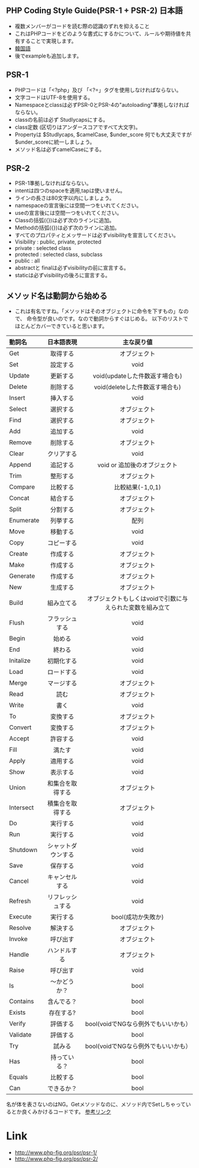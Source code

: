 ## PHP Coding Style Guide(PSR-1 + PSR-2) 日本語
- 複数メンバーがコードを読む際の認識のずれを抑えること
- これはPHPコードをどのような書式にするかについて、ルールや期待値を共有することで実現します。
- [韓国語](https://github.com/BoomLEE/document/blob/master/README.md)
- 後でexampleも追加します。

## PSR-1
- PHPコードは「<?php」及び 「<?=」タグを使用しなければならない。
- 文字コードはUTF-8を使用する。
- Namespaceとclassは必ずPSR-0とPSR-4の"autoloading"準拠しなければならない。
- classの名前は必ず Studlycapsにする。
- class定数 (区切りはアンダースコアですべて大文字)。
- Propertyは $Studlycaps, $camelCase, $under_score
   何でも大丈夫ですが $under_scoreに統一しましょう。
- メソッド名は必ずcamelCaseにする。


## PSR-2
- PSR-1準拠しなければならない。
- intentは四つのspaceを適用,tapは使いません。
- ラインの長さは80文字以内にしましょう。
- namespaceの宣言後には空間一つをいれてください。
- useの宣言後には空間一つをいれてください。
- Classの括弧({})は必ず次のラインに追加。
- Methodの括弧({})は必ず次のラインに追加。
- すべてのプロパティとメッサードは必ずvisibilityを宣言してください。
 - Visibility : public, private, protected
  - private : selected class
  - protected : selected class, subclass
  - public  : all
- abstractと finalは必ずvisibilityの前に宣言する。
- staticは必ずvisibilityの後ろに宣言する。

## メソッド名は動詞から始める
- これは有名ですね。「メソッドはそのオブジェクトに命令を下すもの」なので、
命令型が良いのです。なので動詞からすぐはじめる。
以下のリストでほとんどカバーできていると思います。

|動詞名|日本語表現|主な戻り値|
|:-----|:--------:|:---------:|
|Get|取得する|オブジェクト|
|Set|設定する|void|
|Update|更新する|void(updateした件数返す場合も)|
|Delete|削除する|void(deleteした件数返す場合も)|
|Insert|挿入する|void|
|Select|選択する|オブジェクト|
|Find|選択する|オブジェクト|
|Add|追加する|void|
|Remove|削除する|オブジェクト|
|Clear|クリアする|void|
|Append|追記する|void or 追加後のオブジェクト|
|Trim|整形する|オブジェクト|
|Compare|比較する|比較結果(-1,0,1)|
|Concat|結合する|オブジェクト|
|Split|分割する|オブジェクト|
|Enumerate|列挙する|配列|
|Move|移動する|void|
|Copy|コピーする|void|
|Create|作成する|オブジェクト|
|Make|作成する|オブジェクト|
|Generate|作成する|オブジェクト|
|New|生成する|オブジェクト|
|Build|組み立てる|オブジェクトもしくはvoidで引数に与えられた変数を組み立て|
|Flush|フラッシュする|void|
|Begin|始める|void|
|End|終わる|void|
|Initalize|初期化する|void|
|Load|ロードする|void|
|Merge|マージする|オブジェクト|
|Read|読む|オブジェクト|
|Write|書く|void|
|To|変換する|オブジェクト|
|Convert|変換する|オブジェクト|
|Accept|許容する|void|
|Fill|満たす|void|
|Apply|適用する|void|
|Show|表示する|void|
|Union|和集合を取得する|オブジェクト|
|Intersect|積集合を取得する|オブジェクト|
|Do|実行する|void|
|Run|実行する|void|
|Shutdown|シャットダウンする|void|
|Save|保存する|void|
|Cancel|キャンセルする|void|
|Refresh|リフレッシュする|void|
|Execute|実行する|bool(成功か失敗か)|
|Resolve|解決する|オブジェクト|
|Invoke|呼び出す|オブジェクト|
|Handle|ハンドルする|オブジェクト|
|Raise|呼び出す|void|
|Is|〜かどうか？|bool|
|Contains|含んでる？|bool|
|Exists|存在する?|bool|
|Verify|評価する|bool(voidでNGなら例外でもいいかも）|
|Validate|評価する|bool|
|Try|試みる|bool(voidでNGなら例外でもいいかも）|
|Has|持っている？|bool|
|Equals|比較する|bool|
|Can|できるか？|bool|

名が体を表さないのはNG。Getメソッドなのに、メソッド内でSetしちゃっているとか良くみかけるコードです。
[参考リンク](http://qiita.com/Koki-Shimizu/items/f3d3e824f98d182d4100?utm_source=Qiita%E3%83%8B%E3%83%A5%E3%83%BC%E3%82%B9&utm_campaign=7f74e3810a-Qiita_newsletter_155_05_06_2015&utm_medium=email&utm_term=0_e44feaa081-7f74e3810a-32988249#%E3%83%A1%E3%82%BD%E3%83%83%E3%83%89%E5%90%8D%E3%81%AF%E5%8B%95%E8%A9%9E%E3%81%8B%E3%82%89%E5%A7%8B%E3%82%81%E3%82%8B)

# Link
- http://www.php-fig.org/psr/psr-1/
- http://www.php-fig.org/psr/psr-2/
